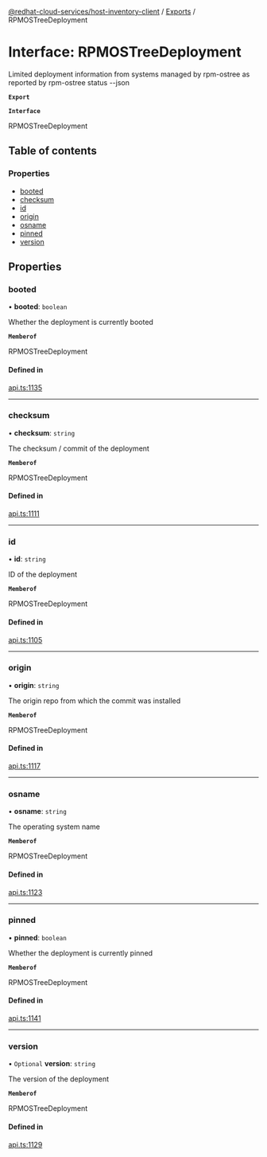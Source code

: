 [@redhat-cloud-services/host-inventory-client](../README.md) / [Exports](../modules.md) / RPMOSTreeDeployment

# Interface: RPMOSTreeDeployment

Limited deployment information from systems managed by rpm-ostree as reported by rpm-ostree status --json

**`Export`**

**`Interface`**

RPMOSTreeDeployment

## Table of contents

### Properties

- [booted](RPMOSTreeDeployment.md#booted)
- [checksum](RPMOSTreeDeployment.md#checksum)
- [id](RPMOSTreeDeployment.md#id)
- [origin](RPMOSTreeDeployment.md#origin)
- [osname](RPMOSTreeDeployment.md#osname)
- [pinned](RPMOSTreeDeployment.md#pinned)
- [version](RPMOSTreeDeployment.md#version)

## Properties

### booted

• **booted**: `boolean`

Whether the deployment is currently booted

**`Memberof`**

RPMOSTreeDeployment

#### Defined in

[api.ts:1135](https://github.com/gkarat/javascript-clients/blob/master/packages/host-inventory/api.ts#L1135)

___

### checksum

• **checksum**: `string`

The checksum / commit of the deployment

**`Memberof`**

RPMOSTreeDeployment

#### Defined in

[api.ts:1111](https://github.com/gkarat/javascript-clients/blob/master/packages/host-inventory/api.ts#L1111)

___

### id

• **id**: `string`

ID of the deployment

**`Memberof`**

RPMOSTreeDeployment

#### Defined in

[api.ts:1105](https://github.com/gkarat/javascript-clients/blob/master/packages/host-inventory/api.ts#L1105)

___

### origin

• **origin**: `string`

The origin repo from which the commit was installed

**`Memberof`**

RPMOSTreeDeployment

#### Defined in

[api.ts:1117](https://github.com/gkarat/javascript-clients/blob/master/packages/host-inventory/api.ts#L1117)

___

### osname

• **osname**: `string`

The operating system name

**`Memberof`**

RPMOSTreeDeployment

#### Defined in

[api.ts:1123](https://github.com/gkarat/javascript-clients/blob/master/packages/host-inventory/api.ts#L1123)

___

### pinned

• **pinned**: `boolean`

Whether the deployment is currently pinned

**`Memberof`**

RPMOSTreeDeployment

#### Defined in

[api.ts:1141](https://github.com/gkarat/javascript-clients/blob/master/packages/host-inventory/api.ts#L1141)

___

### version

• `Optional` **version**: `string`

The version of the deployment

**`Memberof`**

RPMOSTreeDeployment

#### Defined in

[api.ts:1129](https://github.com/gkarat/javascript-clients/blob/master/packages/host-inventory/api.ts#L1129)
